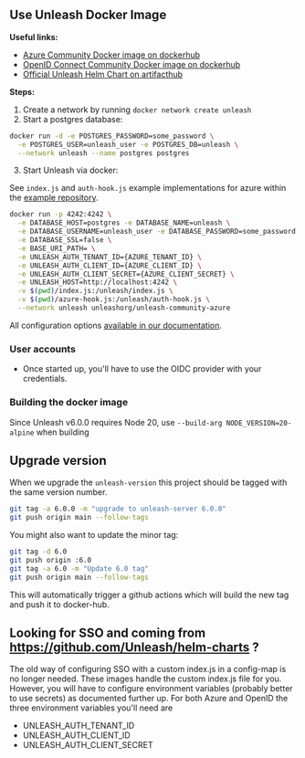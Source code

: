 ## Use Unleash Docker Image


**Useful links:**

- [Azure Community Docker image on dockerhub](https://hub.docker.com/r/unleashorg/unleash-community-azure)
- [OpenID Connect Community Docker image on dockerhub](https://hub.docker.com/r/unleashorg/unleash-community-openid-connect)
- [Official Unleash Helm Chart on artifacthub](https://artifacthub.io/packages/helm/unleash/unleash)

**Steps:**

1. Create a network by running `docker network create unleash`
2. Start a postgres database:

```sh
docker run -d -e POSTGRES_PASSWORD=some_password \
  -e POSTGRES_USER=unleash_user -e POSTGRES_DB=unleash \
  --network unleash --name postgres postgres
```

3. Start Unleash via docker:

See `index.js` and `auth-hook.js` example implementations for azure within the [example repository](https://github.com/Unleash/unleash-examples/tree/main/v4/securing-azure-auth).

```sh
docker run -p 4242:4242 \
  -e DATABASE_HOST=postgres -e DATABASE_NAME=unleash \
  -e DATABASE_USERNAME=unleash_user -e DATABASE_PASSWORD=some_password \
  -e DATABASE_SSL=false \
  -e BASE_URI_PATH= \
  -e UNLEASH_AUTH_TENANT_ID={AZURE_TENANT_ID} \
  -e UNLEASH_AUTH_CLIENT_ID={AZURE_CLIENT_ID} \
  -e UNLEASH_AUTH_CLIENT_SECRET={AZURE_CLIENT_SECRET} \
  -e UNLEASH_HOST=http://localhost:4242 \
  -v $(pwd)/index.js:/unleash/index.js \
  -v $(pwd)/azure-hook.js:/unleash/auth-hook.js \
  --network unleash unleashorg/unleash-community-azure
```

All configuration options [available in our documentation](https://docs.getunleash.io/docs/deploy/configuring_unleash). 

### User accounts
- Once started up, you'll have to use the OIDC provider with your credentials.

### Building the docker image

Since Unleash v6.0.0 requires Node 20, use `--build-arg NODE_VERSION=20-alpine` when building

## Upgrade version
When we upgrade the `unleash-version` this project should be tagged with the same version number.

```bash
git tag -a 6.0.0 -m "upgrade to unleash-server 6.0.0"
git push origin main --follow-tags
```

You might also want to update the minor tag:

```bash
git tag -d 6.0
git push origin :6.0
git tag -a 6.0 -m "Update 6.0 tag"
git push origin main --follow-tags
```

This will automatically trigger a github actions which will build the new tag and push it to docker-hub. 


## Looking for SSO and coming from https://github.com/Unleash/helm-charts ?

The old way of configuring SSO with a custom index.js in a config-map is no longer needed. These images handle the custom index.js file for you. However, you will have to configure environment variables (probably better to use secrets) as documented further up. For both Azure and OpenID the three environment variables you'll need are
* UNLEASH_AUTH_TENANT_ID
* UNLEASH_AUTH_CLIENT_ID
* UNLEASH_AUTH_CLIENT_SECRET

